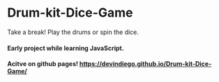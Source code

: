 # Drum-kit-Dice-Game
Take a break! Play the drums or spin the dice.
#### Early project while learning JavaScript.
#### Acitve on github pages! https://devindiego.github.io/Drum-kit-Dice-Game/

